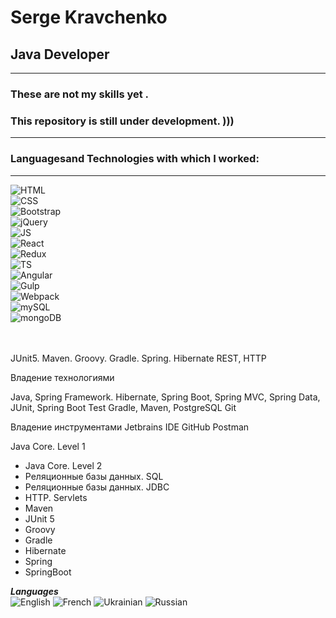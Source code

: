 # Serge Kravchenko
## Java Developer
---
### These are not my skills yet . 
### This repository is still under development. )))
---
### **Languages ​​and Technologies with which I worked:**
---

![HTML](https://img.shields.io/badge/-HTML-555555?style=for-the-badge&logo=html5&logoColor=dd4b25)  
![CSS](https://img.shields.io/badge/-CSS-555555?style=for-the-badge&logo=css3&logoColor=0068b2)  
![Bootstrap](https://img.shields.io/badge/-Bootstrap&#160;4-555555?style=for-the-badge&logo=Bootstrap&logoColor=69419a)  
![jQuery](https://img.shields.io/badge/-jQuery-555555?style=for-the-badge&logo=jQuery&logoColor=0065aa)  
![JS](https://img.shields.io/badge/-JavaScript-555555?style=for-the-badge&logo=JavaScript&logoColor=efd81d)  
![React](https://img.shields.io/badge/-React-555555?style=for-the-badge&logo=React&logoColor=79d8f7)  
![Redux](https://img.shields.io/badge/-Redux-555555?style=for-the-badge&logo=Redux&logoColor=7c41be)  
![TS](https://img.shields.io/badge/-TypeScript-555555?style=for-the-badge&logo=TypeScript&logoColor=2f74c0)  
![Angular](https://img.shields.io/badge/-Angular-555555?style=for-the-badge&logo=Angular&logoColor=bf0033)  
![Gulp](https://img.shields.io/badge/-Gulp-555555?style=for-the-badge&logo=Gulp&logoColor=ca4545)  
![Webpack](https://img.shields.io/badge/-Webpack-555555?style=for-the-badge&logo=Webpack&logoColor=8acff3)  
![mySQL](https://img.shields.io/badge/-mySQL-555555?style=for-the-badge&logo=mySQL&logoColor=dd8a00)  
![mongoDB](https://img.shields.io/badge/-mongoDB-555555?style=for-the-badge&logo=mongoDB&logoColor=0fa64d)  
<br><br>

 JUnit5. Maven. Groovy. Gradle. Spring. Hibernate
 REST, HTTP

Владение технологиями

Java, Spring Framework. Hibernate,
Spring Boot, Spring MVC, Spring Data, JUnit, Spring Boot Test
Gradle, Maven, PostgreSQL
Git

Владение инструментами
Jetbrains IDE
GitHub
Postman

Java Core. Level 1 
 - Java Core. Level 2
 - Реляционные базы данных. SQL
 - Реляционные базы данных. JDBC
 - HTTP. Servlets
 - Maven
 - JUnit 5
 - Groovy
 - Gradle
 - Hibernate
 - Spring
 - SpringBoot
 
**_Languages_**  
![English](https://img.shields.io/badge/English-intermediate-yellowgreen)
![French](https://img.shields.io/badge/French-intermediate-yellowgreen)
![Ukrainian](https://img.shields.io/badge/Ukrainian-native-yellowgreen)
![Russian](https://img.shields.io/badge/Russian-native-yellowgreen)

<br><br>

<br><br>
